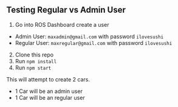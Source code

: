 ## Testing Regular vs Admin User
1. Go into ROS Dashboard create a user

* Admin User: `maxadmin@gmail.com` with password `ilovesushi`
* Regular User: `maxregular@gmail.com` with password `ilovesushi`

2. Clone this repo
3. Run `npm install`
4. Run `npm start`

This will attempt to create 2 cars.
* 1 Car will be an admin user
* 1 Car will be an regular user

